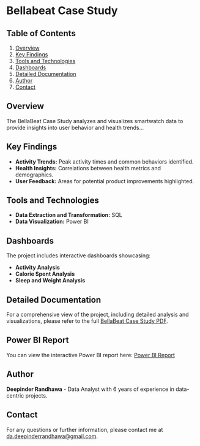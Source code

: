 # Bellabeat Case Study

## Table of Contents

1. [Overview](#overview)
2. [Key Findings](#key-findings)
3. [Tools and Technologies](#tools-and-technologies)
4. [Dashboards](#dashboards)
5. [Detailed Documentation](#detailed-documentation)
6. [Author](#author)
7. [Contact](#contact)

## Overview

The BellaBeat Case Study analyzes and visualizes smartwatch data to provide insights into user behavior and health trends...

## Key Findings

- **Activity Trends:** Peak activity times and common behaviors identified.
- **Health Insights:** Correlations between health metrics and demographics.
- **User Feedback:** Areas for potential product improvements highlighted.

## Tools and Technologies

- **Data Extraction and Transformation:** SQL
- **Data Visualization:** Power BI

## Dashboards

The project includes interactive dashboards showcasing:

- **Activity Analysis**
- **Calorie Spent Analysis**
- **Sleep and Weight Analysis**

## Detailed Documentation

For a comprehensive view of the project, including detailed analysis and visualizations, please refer to the full [BellaBeat Case Study PDF](https://github.com/da-deepinder-randhawa/Bellabeat-Case-Study/blob/main/Bellabeat%20Case%20Study.pdf).

## Power BI Report

You can view the interactive Power BI report here: [Power BI Report]([https://app.powerbi.com/view?r=your_report_link](https://app.powerbi.com/groups/0ccb1a94-c896-48f6-b8ef-bbd926b7640c/reports/512548ec-64f5-4cee-b961-9d891c1544bc/ReportSection?experience=power-bi))


## Author

**Deepinder Randhawa** - Data Analyst with 6 years of experience in data-centric projects.

## Contact

For any questions or further information, please contact me at da.deepinderrandhawa@gmail.com.
